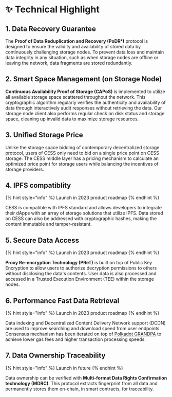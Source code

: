 # ✨ Technical Highlight

## 1. Data Recovery Guarantee

The **Proof of Data Reduplication and Recovery (PoDR²)** protocol is designed to ensure the validity and availability of stored data by continuously challenging storage nodes. To prevent data loss and maintain data integrity in any situation, such as when storage nodes are offline or leaving the network, data fragments are stored redundantly.

## 2. Smart Space Management (on Storage Node)

**Continuous Availability Proof of Storage (CAPoS)** is implemented to utilize all available storage space scattered throughout the network. This cryptographic algorithm regularly verifies the authenticity and availability of data through interactively audit responses without retrieving the data. Our storage node client also performs regular check on disk status and storage space, cleaning up invalid data to maximize storage resources.

## 3. Unified Storage Price

Unlike the storage space bidding of contemporary decentralized storage protocol, users of CESS only need to bid on a single price point on CESS storage. The CESS middle layer has a pricing mechanism to calculate an optimized price point for storage users while balancing the incentives of storage providers.

## 4. IPFS compatiblity

{% hint style="info" %}
Launch in 2023 product roadmap
{% endhint %}

CESS is compatible with IPFS standard and allows developers to integrate their dApps with an array of storage solutions that utilize IPFS. Data stored on CESS can also be addressed with cryptographic hashes, making the content immutable and tamper-resistant.

## 5. Secure Data Access

{% hint style="info" %}
Launch in 2023 product roadmap
{% endhint %}

**Proxy Re-encryption Technology (PReT)** is built on top of Public Key Encryption to allow users to authorize decryption permissions to others without disclosing the data's contents. User data is also processed and accessed in a Trusted Execution Environment (TEE) within the storage nodes.

## 6. Performance Fast Data Retrieval

{% hint style="info" %}
Launch in 2023 product roadmap
{% endhint %}

Data indexing and Decentralized Content Delivery Network support (DCDN) are used to improve searching and download speed from user endpoints. Consensus mechanism has been iterated on top of [Polkadot GRANDPA](https://wiki.polkadot.network/docs/learn-consensus#finality-gadget-grandpa) to achieve lower gas fees and higher transaction processing speeds.

## 7. Data Ownership Traceability

{% hint style="info" %}
Launch in future
{% endhint %}

Data ownership can be verified with **Multi-format Data Rights Confirmation technology (MDRC)**. This protocol extracts fingerprint from all data and permanently stores them on-chain, in smart contracts, for traceability.
